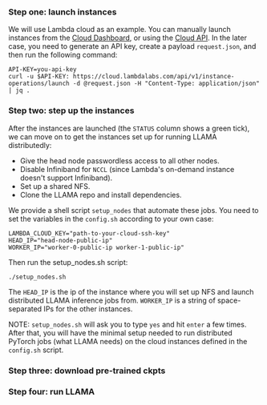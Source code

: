 ### Step one: launch instances

We will use Lambda cloud as an example. You can manually launch instances from the [Cloud Dashboard](https://cloud.lambdalabs.com/instances), or using the [Cloud API](https://docs.lambdalabs.com/cloud/launch-instance-api/). In the later case, you need to generate an API key, create a payload `request.json`, and then run the following command:

```
API-KEY=you-api-key
curl -u $API-KEY: https://cloud.lambdalabs.com/api/v1/instance-operations/launch -d @request.json -H "Content-Type: application/json" | jq .
```

### Step two: step up the instances

After the instances are launched (the `STATUS` column shows a green tick), we can move on to get the instances set up for running LLAMA distributedly:

- Give the head node passwordless access to all other nodes.
- Disable Infiniband for `NCCL` (since Lambda's on-demand instance doesn't support Infiniband).
- Set up a shared NFS.
- Clone the LLAMA repo and install dependencies.

We provide a shell script `setup_nodes` that automate these jobs. You need to set the variables in the `config.sh` according to your own case:

```
LAMBDA_CLOUD_KEY="path-to-your-cloud-ssh-key"
HEAD_IP="head-node-public-ip"
WORKER_IP="worker-0-public-ip worker-1-public-ip"
```

Then run the setup_nodes.sh script:

```
./setup_nodes.sh
```

The `HEAD_IP` is the ip of the instance where you will set up NFS and launch distributed LLAMA inference jobs from. `WORKER_IP` is a string of space-separated IPs for the other instances.

NOTE: `setup_nodes.sh` will ask you to type `yes` and hit `enter` a few times. After that, you will have the minimal setup needed to run distributed PyTorch jobs (what LLAMA needs) on the cloud instances defined in the `config.sh` script.

### Step three: download pre-trained ckpts

### Step four: run LLAMA
